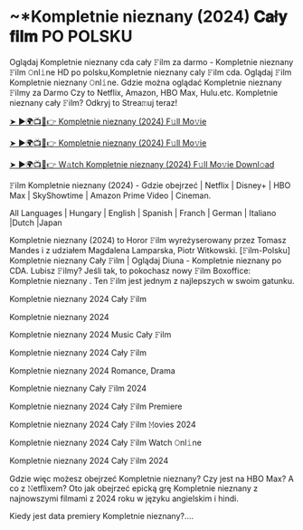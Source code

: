 # ~*Kompletnie nieznany (2024) 𝐂𝐚ł𝐲 𝐟𝐢𝐥𝐦 PO POLSKU

Oglądaj Kompletnie nieznany cda cały 𝙵ilm za darmo - Kompletnie nieznany 𝙵ilm 𝙾nl𝚒ne HD po polsku,Kompletnie nieznany caly 𝙵ilm cda. Oglądaj 𝙵ilm Kompletnie nieznany 𝙾nl𝚒ne. Gdzie można oglądać Kompletnie nieznany 𝙵ilmy za Darmo Czy to Netflix, Amazon, HBO Max, Hulu.etc. Kompletnie nieznany cały 𝙵ilm? Odkryj to Strea𝚖uj teraz!

[➤ ►🌍📺📱👉 Kompletnie nieznany (2024) F𝚞ll Mo𝚟ie](https://r-movies.com/pl/movie/661539/a-complete-unknown-gitcode)

[➤ ►🌍📺📱👉 Kompletnie nieznany (2024) F𝚞ll Mo𝚟ie](https://r-movies.com/pl/movie/661539/a-complete-unknown-gitcode)

[➤ ►🌍📺📱👉 W𝚊tch Kompletnie nieznany (2024) F𝚞ll Mo𝚟ie Downl𝚘ad](https://r-movies.com/pl/movie/661539/a-complete-unknown-gitcode)

𝙵ilm Kompletnie nieznany (2024) - Gdzie obejrzeć | Netflix | Disney+ | HBO Max | SkyShowtime | Amazon Prime Video | Cineman.

All Languages | Hungary | English | Spanish | Franch | German | Italiano |Dutch |Japan

Kompletnie nieznany (2024) to Horor 𝙵ilm wyreżyserowany przez Tomasz Mandes i z udziałem Magdalena Lamparska, Piotr Witkowski. [𝙵ilm-Polsku] Kompletnie nieznany Cały 𝙵ilm | Oglądaj Diuna - Kompletnie nieznany po CDA. Lubisz 𝙵ilmy? Jeśli tak, to pokochasz nowy 𝙵ilm Boxoffice: Kompletnie nieznany . Ten 𝙵ilm jest jednym z najlepszych w swoim gatunku.

Kompletnie nieznany 2024 Cały 𝙵ilm

Kompletnie nieznany 2024

Kompletnie nieznany 2024 Music Cały 𝙵ilm

Kompletnie nieznany 2024 Cały 𝙵ilm

Kompletnie nieznany 2024 Romance, Drama

Kompletnie nieznany Cały 𝙵ilm 2024

Kompletnie nieznany 2024 Cały 𝙵ilm Premiere

Kompletnie nieznany 2024 Cały 𝙵ilm 𝙼ovies 2024

Kompletnie nieznany 2024 Cały 𝙵ilm Watch 𝙾nl𝚒ne

Kompletnie nieznany 2024 Cały 𝙵ilm 2024

Gdzie więc możesz obejrzeć Kompletnie nieznany? Czy jest na HBO Max? A co z 𝙽etflixem? Oto jak obejrzeć epicką grę Kompletnie nieznany z najnowszymi filmami z 2024 roku w języku angielskim i hindi.

Kiedy jest data premiery Kompletnie nieznany?....
